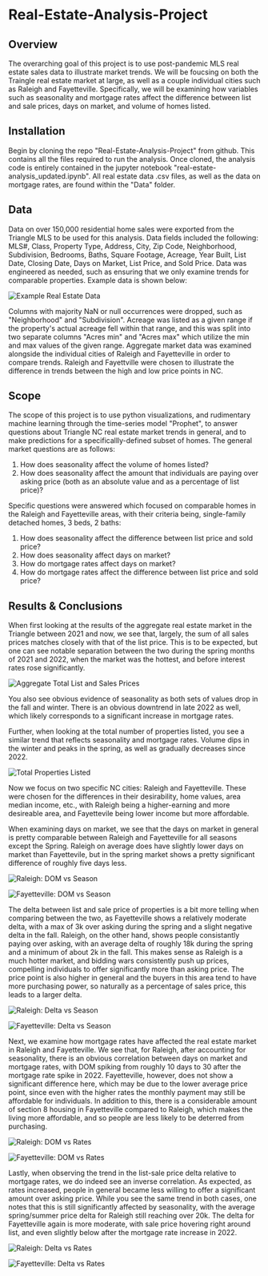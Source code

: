 # Real-Estate-Analysis-Project

## Overview
The overarching goal of this project is to use post-pandemic MLS real estate sales data to illustrate market trends. We will be foucsing on both the Traingle real estate market at large, as well as a couple individual cities such as Raleigh and Fayetteville. Specifically, we will be examining how variables such as seasonality and mortgage rates affect the difference between list and sale prices, days on market, and volume of homes listed.

## Installation
Begin by cloning the repo "Real-Estate-Analysis-Project" from github. This contains all the files required to run the analysis. Once cloned, the analysis code is entirely contained in the jupyter notebook "real-estate-analysis_updated.ipynb". All real estate data .csv files, as well as the data on mortgage rates, are found within the "Data" folder. 

## Data
Data on over 150,000 residential home sales were exported from the Triangle MLS to be used for this analysis. Data fields included the following: MLS#, Class, Property Type, Address, City, Zip Code, Neighborhood, Subdivision, Bedrooms, Baths, Square Footage, Acreage, Year Built, List Date, Closing Date, Days on Market, List Price, and Sold Price. Data was engineered as needed, such as ensuring that we only examine trends for comparable properties. Example data is shown below:

![Example Real Estate Data](Images/example_data.PNG)

Columns with majority NaN or null occurrences were dropped, such as "Neighborhood" and "Subdivision". Acreage was listed as a given range if the property's actual acreage fell within that range, and this was split into two separate columns "Acres min" and "Acres max" which utilize the min and max values of the given range. Aggregate market data was examined alongside the individual cities of Raleigh and Fayetteville in order to compare trends. Raleigh and Fayettville were chosen to illustrate the difference in trends between the high and low price points in NC.

## Scope
The scope of this project is to use python visualizations, and rudimentary machine learning through the time-series model "Prophet", to answer questions about Triangle NC real estate market trends in general, and to make predictions for a specificallly-defined subset of homes. The general market questions are as follows:
1. How does seasonality affect the volume of homes listed?
1. How does seasonality affect the amount that individuals are paying over asking price (both as an absolute value and as a percentage of list price)?

Specific questions were answered which focused on comparable homes in the Raleigh and Fayetteville areas, with their criteria being, single-family detached homes, 3 beds, 2 baths:
1. How does seasonality affect the difference between list price and sold price?
1. How does seasonality affect days on market?
1. How do mortgage rates affect days on market?
1. How do mortgage rates affect the difference between list price and sold price?

    
## Results & Conclusions
When first looking at the results of the aggregate real estate market in the Triangle between 2021 and now, we see that, largely, the sum of all sales prices matches closely with that of the list price. This is to be expected, but one can see notable separation between the two during the spring months of 2021 and 2022, when the market was the hottest, and before interest rates rose significantly.

![Aggregate Total List and Sales Prices](Images/agg_total_list_and_sales.PNG)

You also see obvious evidence of seasonality as both sets of values drop in the fall and winter. There is an obvious downtrend in late 2022 as well, which likely corresponds to a significant increase in mortgage rates.

Further, when looking at the total number of properties listed, you see a similar trend that reflects seasonality and mortgage rates. Volume dips in the winter and peaks in the spring, as well as gradually decreases since 2022.

![Total Properties Listed](Images/total_properties_listed.PNG)

Now we focus on two specific NC cities: Raleigh and Fayetteville. These were chosen for the differences in their desirability, home values, area median income, etc., with Raleigh being a higher-earning and more desireable area, and Fayettevile being lower income but more affordable. 

When examining days on market, we see that the days on market in general is pretty comparable between Raleigh and Fayetteville for all seasons except the Spring. Raleigh on average does have slightly lower days on market than Fayettevile, but in the spring market shows a pretty significant difference of roughly five days less.

![Raleigh: DOM vs Season](Images/raleigh_DOM_vs_season-2.PNG)

![Fayetteville: DOM vs Season](Images/fayetteville_DOM_vs_season-2.PNG)

The delta between list and sale price of properties is a bit more telling when comparing between the two, as Fayetteville shows a relatively moderate delta, with a max of 3k over asking during the spring and a slight negative delta in the fall. Raleigh, on the other hand, shows people consistantly paying over asking, with an average delta of roughly 18k during the spring and a minimum of about 2k in the fall. This makes sense as Raleigh is a much hotter market, and bidding wars consistently push up prices, compelling individuals to offer significantly more than asking price. The price point is also higher in general and the buyers in this area tend to have more purchasing power, so naturally as a percentage of sales price, this leads to a larger delta.

![Raleigh: Delta vs Season](Images/raleigh_delta_vs_season-2.png)

![Fayetteville: Delta vs Season](Images/fayetteville_delta_vs_season-2.png)

Next, we examine how mortgage rates have affected the real estate market in Raleigh and Fayetteville. We see that, for Raleigh, after accounting for seasonality, there is an obvious correlation between days on market and mortgage rates, with DOM spiking from roughly 10 days to 30 after the mortgage rate spike in 2022. Fayetteville, however, does not show a significant difference here, which may be due to the lower average price point, since even with the higher rates the monthly payment may still be affordable for individuals. In addition to this, there is a considerable amount of section 8 housing in Fayetteville compared to Raleigh, which makes the living more affordable, and so people are less likely to be deterred from purchasing.

![Raleigh: DOM vs Rates](Images/raleigh_DOM_vs_rates.png)

![Fayetteville: DOM vs Rates](Images/fayetteville_DOM_vs_rates.png)

Lastly, when observing the trend in the list-sale price delta relative to mortgage rates, we do indeed see an inverse correlation. As expected, as rates increased, people in general became less willing to offer a significant amount over asking price. While you see the same trend in both cases, one notes that this is still significantly affected by seasonality, with the average spring/summer price delta for Raleigh still reaching over 20k. The delta for Fayetteville again is more moderate, with sale price hovering right around list, and even slightly below after the mortgage rate increase in 2022.

![Raleigh: Delta vs Rates](Images/raleigh_delta_vs_rates.PNG)

![Fayetteville: Delta vs Rates](Images/fayetteville_delta_vs_rates.PNG)

